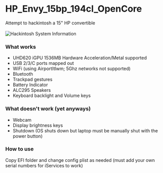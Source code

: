 # HP_Envy_15bp_194cl_OpenCore
Attempt to hackintosh a 15" HP convertible\
\
![Hackintosh System Information](https://raw.githubusercontent.com/kuminotaur/HP_Envy_15bp_194cl_OpenCore/main/Screenshots/Screen%20Shot%202021-05-24%20at%203.30.03%20AM.png)
### What works
* UHD620 iGPU 1536MB Hardware Acceleration/Metal supported
* USB 2/3/C ports mapped out
* WiFi (using AirportItlwm; 5Ghz networks not supported)
* Bluetooth
* Trackpad gestures
* Battery Indicator
* ALC295 Speakers
* Keyboard backlight and Volume keys
### What doesn't work (yet anyways)
* Webcam
* Display brightness keys
* Shutdown (OS shuts down but laptop must be manually shut with the power button)
### How to use
Copy EFI folder and change config plist as needed (must add your own serial numbers for iServices to work)
